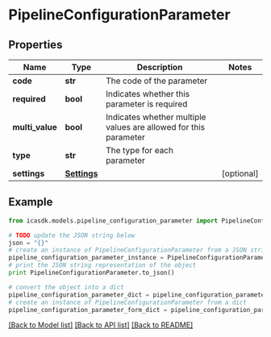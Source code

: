 # PipelineConfigurationParameter


## Properties
Name | Type | Description | Notes
------------ | ------------- | ------------- | -------------
**code** | **str** | The code of the parameter | 
**required** | **bool** | Indicates whether this parameter is required | 
**multi_value** | **bool** | Indicates whether multiple values are allowed for this parameter | 
**type** | **str** | The type for each parameter | 
**settings** | [**Settings**](Settings.md) |  | [optional] 

## Example

```python
from icasdk.models.pipeline_configuration_parameter import PipelineConfigurationParameter

# TODO update the JSON string below
json = "{}"
# create an instance of PipelineConfigurationParameter from a JSON string
pipeline_configuration_parameter_instance = PipelineConfigurationParameter.from_json(json)
# print the JSON string representation of the object
print PipelineConfigurationParameter.to_json()

# convert the object into a dict
pipeline_configuration_parameter_dict = pipeline_configuration_parameter_instance.to_dict()
# create an instance of PipelineConfigurationParameter from a dict
pipeline_configuration_parameter_form_dict = pipeline_configuration_parameter.from_dict(pipeline_configuration_parameter_dict)
```
[[Back to Model list]](../README.md#documentation-for-models) [[Back to API list]](../README.md#documentation-for-api-endpoints) [[Back to README]](../README.md)


